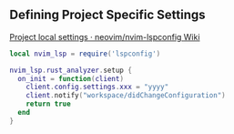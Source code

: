 
## Defining Project Specific Settings

[Project local settings · neovim/nvim-lspconfig Wiki](https://github.com/neovim/nvim-lspconfig/wiki/Project-local-settings)

```lua
local nvim_lsp = require('lspconfig')

nvim_lsp.rust_analyzer.setup {
  on_init = function(client)
    client.config.settings.xxx = "yyyy"
    client.notify("workspace/didChangeConfiguration")
    return true
  end
}
```